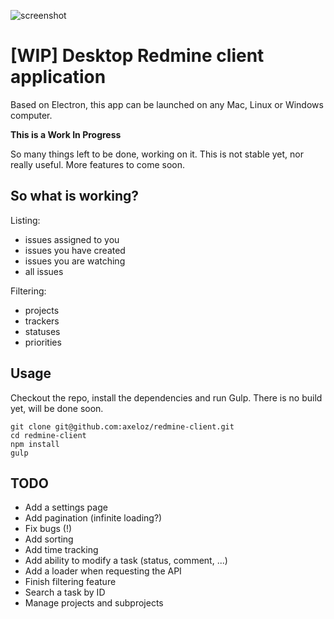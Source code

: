 ![screenshot](https://github.com/axeloz/redmine-client/blob/dev/screenshot.png)

# [WIP] Desktop Redmine client application

Based on Electron, this app can be launched on any Mac, Linux or Windows computer. 

**This is a Work In Progress**

So many things left to be done, working on it. This is not stable yet, nor really useful. More features to come soon.

## So what is working?

Listing: 
  - issues assigned to you
  - issues you have created
  - issues you are watching
  - all issues

Filtering: 
  - projects
  - trackers
  - statuses
  - priorities

## Usage

Checkout the repo, install the dependencies and run Gulp. 
There is no build yet, will be done soon.

```
git clone git@github.com:axeloz/redmine-client.git
cd redmine-client
npm install
gulp
```


## TODO
  - Add a settings page
  - Add pagination (infinite loading?)
  - Fix bugs (!)
  - Add sorting
  - Add time tracking
  - Add ability to modify a task (status, comment, ...)
  - Add a loader when requesting the API
  - Finish filtering feature
  - Search a task by ID
  - Manage projects and subprojects

